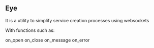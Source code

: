 ## Eye

It is a utility to simplify service creation processes using websockets

With functions such as:

on_open
on_close
on_message
on_error